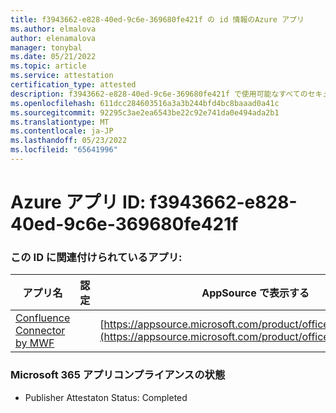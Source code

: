 ```yaml
---
title: f3943662-e828-40ed-9c6e-369680fe421f の id 情報のAzure アプリ
ms.author: elmalova
author: elenamalova
manager: tonybal
ms.date: 05/21/2022
ms.topic: article
ms.service: attestation
certification_type: attested
description: f3943662-e828-40ed-9c6e-369680fe421f で使用可能なすべてのセキュリティとコンプライアンス情報。
ms.openlocfilehash: 611dcc284603516a3a3b244bfd4bc8baaad0a41c
ms.sourcegitcommit: 92295c3ae2ea6543be22c92e741da0e494ada2b1
ms.translationtype: MT
ms.contentlocale: ja-JP
ms.lasthandoff: 05/23/2022
ms.locfileid: "65641996"
---
```

# <a name="azure-app-id-f3943662-e828-40ed-9c6e-369680fe421f"></a>Azure アプリ ID: f3943662-e828-40ed-9c6e-369680fe421f


### <a name="apps-associated-with-this-id"></a>この ID に関連付けられているアプリ:
| **アプリ名** | **認定** | **AppSource で表示する** |
|--------------|---------------|-----------------------|
| [Confluence Connector by MWF](../forward/WA200001604.md) |  | [https://appsource.microsoft.com/product/office/WA200001604](https://appsource.microsoft.com/product/office/WA200001604) |

### <a name="microsoft-365-app-compliance-status"></a>Microsoft 365 アプリコンプライアンスの状態
- Publisher Attestaton Status: Completed
